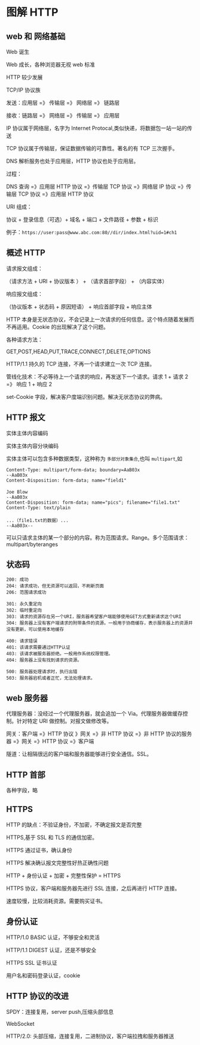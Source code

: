 # 图解 HTTP

## web 和 网络基础

Web 诞生

Web 成长，各种浏览器无视 web 标准

HTTP 较少发展

TCP/IP 协议族

发送：应用层 =》 传输层 =》 网络层 =》 链路层

接收：链路层 =》 网络层 =》 传输层 =》 应用层

IP 协议属于网络层，名字为 Internet Protocal,类似快递，将数据包一站一站的传送

TCP 协议属于传输层，保证数据传输的可靠性。著名的有 TCP 三次握手。

DNS 解析服务也处于应用层，HTTP 协议也处于应用层。

过程：

DNS 查询 =》应用层 HTTP 协议 =》传输层 TCP 协议 =》网络层 IP 协议 =》传输层 TCP 协议 =》应用层 HTTP 协议

URI 组成：

协议 + 登录信息（可选）+ 域名 + 端口 + 文件路径 + 参数 + 标识

例子：`https://user:pass@www.abc.com:80//dir/index.html?uid=1#ch1`

## 概述 HTTP

请求报文组成：

（请求方法 + URI + 协议版本 ） + （请求首部字段） + （内容实体）

响应报文组成：

（协议版本 + 状态码 + 原因短语） + 响应首部字段 + 响应主体

HTTP 本身是无状态协议，不会记录上一次请求的任何信息。这个特点随着发展而不再适用。Cookie 的出现解决了这个问题。

各种请求方法：

GET,POST,HEAD,PUT,TRACE,CONNECT,DELETE,OPTIONS

HTTP/1.1 持久的 TCP 连接，不再一个请求建立一次 TCP 连接。

管线化技术：不必等待上一个请求的响应，再发送下一个请求。请求 1 + 请求 2 =》 响应 1 + 响应 2

set-Cookie 字段，解决客户度端识别问题。解决无状态协议的弊病。

## HTTP 报文

实体主体内容编码

实体主体内容分块编码

实体主体可以包含多种数据类型，这种称为 `多部分对象集合`,也叫 `multipart`,如

```
Content-Type: multipart/form-data; boundary=AaB03x
--AaB03x
Content-Disposition: form-data; name="field1"
　
Joe Blow
--AaB03x
Content-Disposition: form-data; name="pics"; filename="file1.txt"
Content-Type: text/plain
　
...（file1.txt的数据）...
--AaB03x--
```

可以只请求主体的某一个部分的内容。称为范围请求。Range。多个范围请求：multipart/byteranges

## 状态码

```
200: 成功
204: 请求成功，但无资源可以返回，不刷新页面
206: 范围请求成功

301: 永久重定向
302: 临时重定向
303: 请求的资源存在另一个URI，服务器希望客户端能够使用GET方式重新请求这个URI
304: 服务器上没有客户端请求的附带条件的资源。一般用于协商缓存，表示服务器上的资源并没有更新，可以使用本地缓存

400: 请求错误
401: 该请求需要通过HTTP认证
403: 该请求被服务器拒绝。一般用作系统权限管理。
404: 服务器上没有找到请求的资源。

500: 服务器处理请求时，执行出错
503: 服务器宕机或者正忙，无法处理请求。
```

## web 服务器

代理服务器：没经过一个代理服务器，就会追加一个 Via。代理服务器做缓存控制。针对特定 URI 做控制。对报文做修改等。

网关：客户端 =》HTTP 协议 》网关 =》非 HTTP 协议 =》非 HTTP 协议的服务器 =》网关 =》HTTP 协议 =》客户端

隧道：让相隔很远的客户端和服务器能够进行安全通信。SSL。

## HTTP 首部

各种字段，略

## HTTPS

HTTP 的缺点：不验证身份，不加密，不确定报文是否完整

HTTPS,基于 SSL 和 TLS 的通信加密。

HTTPS 通过证书，确认身份

HTTPS 解决确认报文完整性好热正确性问题

HTTP + 身份认证 + 加密 + 完整性保护 = HTTPS

HTTPS 协议，客户端和服务器先进行 SSL 连接，之后再进行 HTTP 连接。

速度较慢，比较消耗资源。需要购买证书。

## 身份认证

HTTP/1.0 BASIC 认证，不够安全和灵活

HTTP/1.1 DIGEST 认证，还是不够安全

HTTPS SSL 证书认证

用户名和密码登录认证，cookie

## HTTP 协议的改进

SPDY：连接复用，server push,压缩头部信息

WebSocket

HTTP/2.0: 头部压缩，连接复用，二进制协议，客户端拉拽和服务器推送
